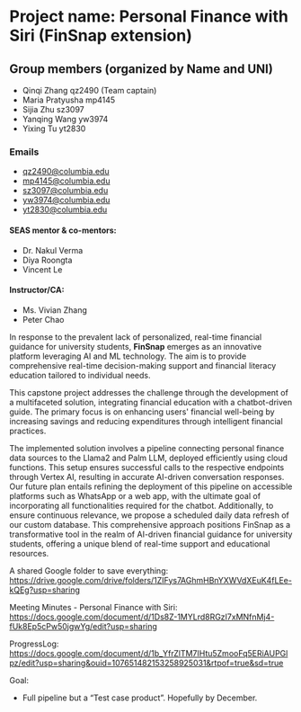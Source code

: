 
# Project name: Personal Finance with Siri (FinSnap extension) 

## Group members (organized by Name and UNI)
- Qinqi Zhang qz2490 (Team captain)
- Maria Pratyusha mp4145
- Sijia Zhu sz3097
- Yanqing Wang yw3974
- Yixing Tu yt2830

### Emails 
- qz2490@columbia.edu
- mp4145@columbia.edu
- sz3097@columbia.edu
- yw3974@columbia.edu
- yt2830@columbia.edu

#### SEAS mentor & co-mentors: 
- Dr. Nakul Verma
- Diya Roongta
- Vincent Le

#### Instructor/CA: 
- Ms. Vivian Zhang
- Peter Chao


In response to the prevalent lack of personalized, real-time financial guidance for university students, **FinSnap** emerges as an innovative platform leveraging AI and ML technology. The aim is to provide comprehensive real-time decision-making support and financial literacy education tailored to individual needs. 

This capstone project addresses the challenge through the development of a multifaceted solution, integrating financial education with a chatbot-driven guide. The primary focus is on enhancing users' financial well-being by increasing savings and reducing expenditures through intelligent financial practices.

The implemented solution involves a pipeline connecting personal finance data sources to the Llama2 and Palm LLM, deployed efficiently using cloud functions. This setup ensures successful calls to the respective endpoints through Vertex AI, resulting in accurate AI-driven conversation responses. Our future plan entails refining the deployment of this pipeline on accessible platforms such as WhatsApp or a web app, with the ultimate goal of incorporating all functionalities required for the chatbot. Additionally, to ensure continuous relevance, we propose a scheduled daily data refresh of our custom database. This comprehensive approach positions FinSnap as a transformative tool in the realm of AI-driven financial guidance for university students, offering a unique blend of real-time support and educational resources.



A shared Google folder to save everything: https://drive.google.com/drive/folders/1ZIFys7AGhmHBnYXWVdXEuK4fLEe-kQEg?usp=sharing  

Meeting Minutes - Personal Finance with Siri: https://docs.google.com/document/d/1Ds8Z-1MYLrd8RGzI7xMNfnMj4-fUk8Ep5cPw50jgwYg/edit?usp=sharing 

ProgressLog: https://docs.google.com/document/d/1b_YfrZlTM7IHtu5ZmooFq5ERiAUPGlpz/edit?usp=sharing&ouid=107651482153258925031&rtpof=true&sd=true 

Goal:
- Full pipeline but a “Test case product”. Hopefully by December. 
